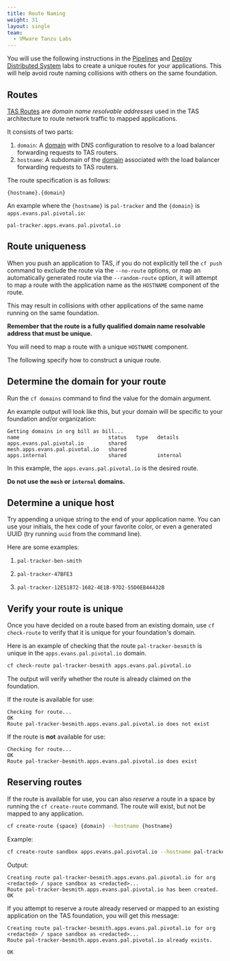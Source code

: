 ```yaml
---
title: Route Naming
weight: 31
layout: single
team:
  - VMware Tanzu Labs
---
```


You will use the following instructions in the
[Pipelines](../pipelines/)
and
[Deploy Distributed System](../deploy-distributed-system/)
labs to create a unique routes
for your applications.
This will help avoid route naming collisions with others on the
same foundation.

## Routes

[TAS Routes](https://docs.cloudfoundry.org/devguide/deploy-apps/routes-domains.html#routes)
are *domain name resolvable addresses* used in the TAS architecture to
route network traffic to mapped applications.

It consists of two parts:

1.  `domain`:
    A
    [domain](https://docs.cloudfoundry.org/devguide/deploy-apps/routes-domains.html#domains)
    with DNS configuration to resolve to a load balancer
    forwarding requests to TAS routers.
1.  `hostname`:
    A subdomain of the [domain](https://docs.cloudfoundry.org/devguide/deploy-apps/routes-domains.html#domains) associated with the load
    balancer forwarding requests to TAS routers.

The route specification is as follows:

`{hostname}.{domain}`

An example where the `{hostname}` is `pal-tracker` and the `{domain}` is
`apps.evans.pal.pivotal.io`:

`pal-tracker.apps.evans.pal.pivotal.io`

## Route uniqueness

When you push an application to TAS,
if you do not explicitly tell the `cf push` command to exclude the route
via the `--no-route` options,
or map an automatically generated route via the `--random-route` option,
it will attempt to map a route with the application name as the
`HOSTNAME` component of the route.

This may result in collisions with other applications of the same name
running on the same foundation.

**Remember that the route is a fully qualified domain name resolvable**
**address that must be unique.**

You will need to map a route with a unique `HOSTNAME` component.

The following specify how to construct a unique route.

## Determine the domain for your route

Run the `cf domains` command to find the value for the domain argument.

An example output will look like this,
but your domain will be specific to your foundation and/or organization:

```no-highlight
Getting domains in org bill as bill...
name                             status   type   details
apps.evans.pal.pivotal.io        shared
mesh.apps.evans.pal.pivotal.io   shared
apps.internal                    shared          internal
```

In this example,
the `apps.evans.pal.pivotal.io` is the desired route.

**Do not use the `mesh` or `internal` domains.**

## Determine a unique host

Try appending a unique string to the end of your application name.
You can use your initials,
the hex code of your favorite color,
or even a generated UUID
(try running `uuid` from the command line).

Here are some examples:

1.  `pal-tracker-ben-smith`

1.  `pal-tracker-47BFE3`

1.  `pal-tracker-12E51872-1682-4E1B-97D2-55D0EB44432B`

## Verify your route is unique

Once you have decided on a route based from an existing domain,
use `cf check-route` to verify that it is unique for your foundation's
domain.

Here is an example of checking that the route
`pal-tracker-besmith` is unique in the `apps.evans.pal.pivotal.io`
domain.

```bash
cf check-route pal-tracker-besmith apps.evans.pal.pivotal.io
```

The output will verify whether the route is already claimed on the
foundation.

If the route is available for use:

```no-highlight
Checking for route...
OK
Route pal-tracker-besmith.apps.evans.pal.pivotal.io does not exist
```

If the route is **not** available for use:

```no-highlight
Checking for route...
OK
Route pal-tracker-besmith.apps.evans.pal.pivotal.io does exist
```

## Reserving routes

If the route is available for use,
you can also *reserve* a route in a space by running the
`cf create-route` command.
The route will exist,
but not be mapped to any application.

```bash
cf create-route {space} {domain} --hostname {hostname}
```

Example:

```bash
cf create-route sandbox apps.evans.pal.pivotal.io --hostname pal-tracker-besmith
```

Output:

```no-highlight
Creating route pal-tracker-besmith.apps.evans.pal.pivotal.io for org <redacted> / space sandbox as <redacted>...
Route pal-tracker-besmith.apps.evans.pal.pivotal.io has been created.
OK
```

If you attempt to reserve a route already reserved or mapped to an
existing application on the TAS foundation,
you will get this message:

```no-highlight
Creating route pal-tracker-besmith.apps.evans.pal.pivotal.io for org <redacted> / space sandbox as <redacted>...
Route pal-tracker-besmith.apps.evans.pal.pivotal.io already exists.

OK
```


